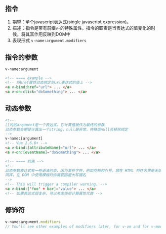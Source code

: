 
## 指令
1. 期望：单个javascript表达式(single javascript expression)。
2. 描述：指令是带有前缀`v-`的特殊属性。指令的职责是当表达式的值变化的时候，将其富作用反映到DOM中
3. 表现形式 `v-name:argument.modifiers`

## 指令的参数
```html
v-name:argument

<!-- ==== example -->
<!-- 将href属性动态绑定到url表达式的值上 -->
<a v-bind:href="url"> ... </a>
<a v-on:click="doSomething"> ... </a>

```
## 动态参数
```html
<!-- 
[]内的argument是一个表达式，它计算值被作为最终的参数
动态参数会期望计算出一个string，null是异常，特殊值null会移除绑定
-->
v-name:[argument]
<!-- Vue 2.6.0+ -->
<a v-bind:[attributeName]="url"> ... </a>
<a v-on:[eventName]="doSomething"> ... </a>

<!-- ==== 约束 -->
<!-- 
动态参数表达式有一些语法约束，因为某些字符，例如空格和引号，放在 HTML 特性名里是无效的。
同样，在 DOM 中使用模板时你需要回避大写键名 
-->
<!-- This will trigger a compiler warning. -->
<a v-bind:['foo' + bar]="value"> ... </a>
<!-- 如果表达式很复杂，可以考虑使用计算属性代替 -->
```

## 修饰符
```js
v-name:argument.modifiers
// You’ll see other examples of modifiers later, for v-on and for v-model
```